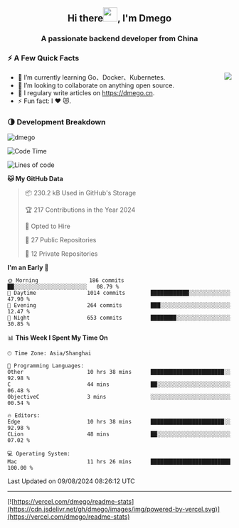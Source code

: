 <h2 align="center">Hi there<img src="https://cdn.jsdelivr.net/gh/dmego/images/img/Hi.gif" height="32" />, I'm Dmego </h2>
<h3 align="center">A passionate backend developer from China</h3>

### ⚡️ A Few Quick Facts

<img align="right" src="https://readme-stats-dmego.vercel.app/api?username=dmego&show_icons=true&icon_color=1573B3&hide_title=true&text_color=718096&bg_color=00000000&hide_border=true"/>

<ul>
    <li> 🌱 I’m currently learning Go、Docker、Kubernetes.</li>
    <li> 👯 I’m looking to collaborate on anything open source.</li>
    <li> 📝 I regulary write articles on <a href="https://dmego.cn">https://dmego.cn</a>.</li>
    <li> ⚡ Fun fact: I ❤️ 😻.</li>
</ul>

### 🌗 Development Breakdown

<img src="https://komarev.com/ghpvc/?username=dmego" alt="dmego" />

<!--START_SECTION:waka-->
![Code Time](http://img.shields.io/badge/Code%20Time-2%2C878%20hrs%2053%20mins-blue)

![Lines of code](https://img.shields.io/badge/From%20Hello%20World%20I%27ve%20Written-688.3%20thousand%20lines%20of%20code-blue)

**🐱 My GitHub Data** 

> 📦 230.2 kB Used in GitHub's Storage 
 > 
> 🏆 217 Contributions in the Year 2024
 > 
> 💼 Opted to Hire
 > 
> 📜 27 Public Repositories 
 > 
> 🔑 12 Private Repositories 
 > 
**I'm an Early 🐤** 

```text
🌞 Morning                186 commits         ██░░░░░░░░░░░░░░░░░░░░░░░   08.79 % 
🌆 Daytime                1014 commits        ████████████░░░░░░░░░░░░░   47.90 % 
🌃 Evening                264 commits         ███░░░░░░░░░░░░░░░░░░░░░░   12.47 % 
🌙 Night                  653 commits         ████████░░░░░░░░░░░░░░░░░   30.85 % 
```


📊 **This Week I Spent My Time On** 

```text
🕑︎ Time Zone: Asia/Shanghai

💬 Programming Languages: 
Other                    10 hrs 38 mins      ███████████████████████░░   92.98 % 
C                        44 mins             ██░░░░░░░░░░░░░░░░░░░░░░░   06.48 % 
ObjectiveC               3 mins              ░░░░░░░░░░░░░░░░░░░░░░░░░   00.54 % 

🔥 Editors: 
Edge                     10 hrs 38 mins      ███████████████████████░░   92.98 % 
CLion                    48 mins             ██░░░░░░░░░░░░░░░░░░░░░░░   07.02 % 

💻 Operating System: 
Mac                      11 hrs 26 mins      █████████████████████████   100.00 % 
```


 Last Updated on 09/08/2024 08:26:12 UTC
<!--END_SECTION:waka-->

---

[![https://vercel.com/dmego/readme-stats](https://cdn.jsdelivr.net/gh/dmego/images/img/powered-by-vercel.svg)](https://vercel.com/dmego/readme-stats)

